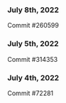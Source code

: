 ### July 8th, 2022

Commit #260599

### July 5th, 2022

Commit #314353


### July 4th, 2022

Commit #72281
